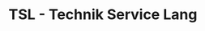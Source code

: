 ---
title: "TSL - Technik Service Lang"
url: /dresden/tsl-technik-service-lang/
shop: Gebrauchtwaren
---